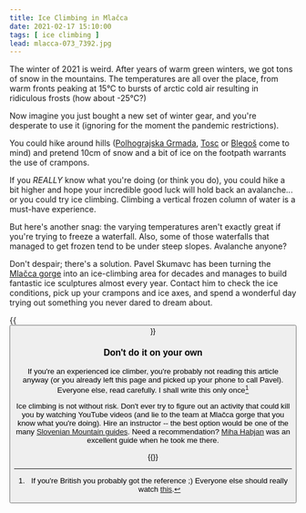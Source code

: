 ```yaml
---
title: Ice Climbing in Mlačca
date: 2021-02-17 15:10:00
tags: [ ice climbing ]
lead: mlacca-073_7392.jpg
---
```

The winter of 2021 is weird. After years of warm green winters, we got tons of snow in the mountains. The temperatures are all over the place, from warm fronts peaking at 15°C to bursts of arctic cold air resulting in ridiculous frosts (how about -25°C?)

Now imagine you just bought a new set of winter gear, and you're desperate to use it (ignoring for the moment the pandemic restrictions).
<!--more-->
You could hike around hills ([Polhograjska Grmada](../../hikes/polhograjskagrmada), [Tosc](../../hikes/tosc) or [Blegoš](../../hikes/blegos) come to mind) and pretend 10cm of snow and a bit of ice on the footpath warrants the use of crampons. 

If you _REALLY_ know what you're doing (or think you do), you could hike a bit higher and hope your incredible good luck will hold back an avalanche... or you could try ice climbing. Climbing a vertical frozen column of water is a must-have experience.

But here's another snag: the varying temperatures aren't exactly great if you're trying to freeze a waterfall. Also, some of those waterfalls that managed to get frozen tend to be under steep slopes. Avalanche anyone?

Don't despair; there's a solution. Pavel Skumavc has been turning the [Mlačca gorge](https://lednoplezanje.com/en/ice-climbing/) into an ice-climbing area for decades and manages to build fantastic ice sculptures almost every year. Contact him to check the ice conditions, pick up your crampons and ice axes, and spend a wonderful day trying out something you never dared to dream about.

{{<button href="https://lednoplezanje.com/en/ice-climbing/" text="Explore">}}

### Don't do it on your own

If you're an experienced ice climber, you're probably not reading this article anyway (or you already left this page and picked up your phone to call Pavel). Everyone else, read carefully. I shall write this only once[^2]

Ice climbing is not without risk. Don't ever try to figure out an activity that could kill you by watching YouTube videos (and lie to the team at Mlačca gorge that you know what you're doing). Hire an instructor -- the best option would be one of the many [Slovenian Mountain guides](http://zgvs.si/en/mountain-guide/).  Need a recommendation? [Miha Habjan](https://www.facebook.com/miha.habjan.3) was an excellent guide when he took me there.

{{<photo-gallery pattern="mlacca-*.jpg">}}

[^2]: If you're British you probably got the reference ;) Everyone else should really watch [this](http://www.bbc.co.uk/comedy/alloallo/).
